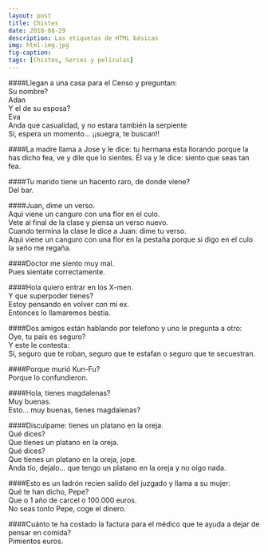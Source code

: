```yaml
---
layout: post
title: Chistes
date: 2018-08-29
description: Las etiquetas de HTML básicas
img: html-img.jpg 
fig-caption: 
tags: [Chistes, Series y películas]
---
```


####Llegan a una casa para el Censo y preguntan:<br> Su nombre?<br> Adan<br> Y el de su esposa?<br> Eva<br> Anda que casualidad, y no estara también la serpiente<br> Si, espera un momento... ¡¡suegra, te buscan!!
<p></p>
####La madre llama a Jose y le dice: tu hermana esta llorando porque la has dicho fea, ve y dile que lo sientes. Él va y le dice: siento que seas tan fea.
<p></p>
####Tu marido tiene un hacento raro, de donde viene?<br> Del bar.
<p></p>
####Juan, dime un verso.<br>Aqui viene un canguro con una flor en el culo.<br> Vete al final de la clase y piensa un verso nuevo.<br>Cuando termina la clase le dice a Juan: dime tu verso.<br> Aqui viene un canguro con una flor en la pestaña porque si digo en el culo la seño me regaña.
<p></p>
####Doctor me siento muy mal.<br> Pues sientate correctamente.
<p></p>
####Hola quiero entrar en los X-men. <br>Y que superpoder tienes?<br> Estoy pensando en volver con mi ex.<br>Entonces lo llamaremos bestia.
<p></p>
####Dos amigos están hablando por telefono y uno le pregunta a otro:<br>Oye, tu país es seguro?<br>Y este le contesta: <br> Sí, seguro que te roban, seguro que te estafan o seguro que te secuestran.
<p></p>
####Porque murió Kun-Fu?<br>Porque lo confundieron.
<p></p>
####Hola, tienes magdalenas?<br>Muy buenas.<br>Esto... muy buenas, tienes magdalenas?
<p></p>
####Disculpame: tienes un platano en la oreja.<br>Qué dices?<br>Que tienes un platano en la oreja.<br>Qué dices?<br> Que tienes un platano en la oreja, jope.<br> Anda tío, dejalo... que tengo un platano en la oreja y no oigo nada.
<p></p>
####Esto es un ladrón recien salido del juzgado y llama a su mujer: <br> Qué te han dicho, Pepe?<br> Que o 1 año de carcel o 100.000 euros.<br> No seas tonto Pepe, coge el dinero.
<p></p>
####Cuánto te ha costado la factura para el médico que te ayuda a dejar de pensar en comida?<br> Pimientos euros.
